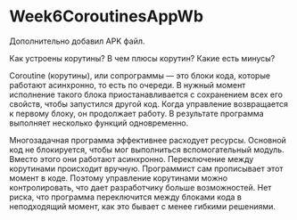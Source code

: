 # Week6CoroutinesAppWb
Дополнительно добавил APK файл.

Как устроены корутины? В чем плюсы корутин? Какие есть минусы?

Coroutine (корутины), или сопрограммы — это блоки кода, которые работают асинхронно, то есть по очереди.
В нужный момент исполнение такого блока приостанавливается с сохранением всех его свойств, чтобы запустился другой код.
Когда управление возвращается к первому блоку, он продолжает работу.
В результате программа выполняет несколько функций одновременно.

Многозадачная программа эффективнее расходует ресурсы. Основной код не блокируется, чтобы мог выполниться вспомогательный модуль.
Вместо этого они работают асинхронно. Переключение между корутинами происходит вручную. Программист сам прописывает этот момент в коде.
Поэтому управление корутинами можно контролировать, что дает разработчику больше возможностей.
Нет риска, что программа переключится между блоками кода в неподходящий момент, как это бывает с менее гибкими решениями.

